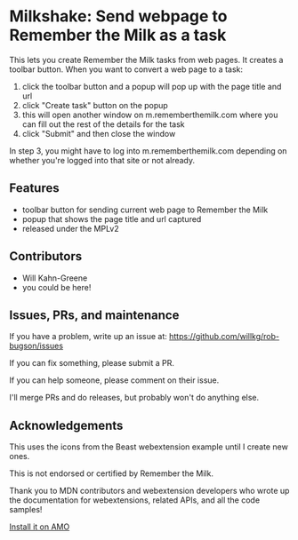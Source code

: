 # Milkshake: Send webpage to Remember the Milk as a task

This lets you create Remember the Milk tasks from web pages. It creates
a toolbar button. When you want to convert a web page to a task:

1. click the toolbar button and a popup will pop up with the page title
   and url
2. click "Create task" button on the popup
3. this will open another window on m.rememberthemilk.com where you
   can fill out the rest of the details for the task
4. click "Submit" and then close the window

In step 3, you might have to log into m.rememberthemilk.com depending
on whether you're logged into that site or not already.


## Features

* toolbar button for sending current web page to Remember the Milk
* popup that shows the page title and url captured
* released under the MPLv2


## Contributors

* Will Kahn-Greene
* you could be here!


## Issues, PRs, and maintenance

If you have a problem, write up an issue at:
https://github.com/willkg/rob-bugson/issues

If you can fix something, please submit a PR.

If you can help someone, please comment on their issue.

I'll merge PRs and do releases, but probably won't do anything else.


## Acknowledgements

This uses the icons from the Beast webextension example until I create
new ones.

This is not endorsed or certified by Remember the Milk.

Thank you to MDN contributors and webextension developers who wrote up the
documentation for webextensions, related APIs, and all the code samples!

[Install it on AMO](https://addons.mozilla.org/en-US/firefox/addon/milkshake/)
